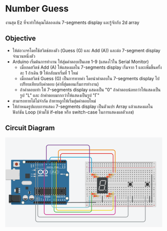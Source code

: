 # Number Guess
งานสุด Ez ที่จะทำให้คุณได้ลองเล่น 7-segments display และรู้จักกับ 2d array

## Objective
- ให้ต่อวงจรโดยใช้สวิตช์สองตัว (Guess (G) และ Add (A)) และต่อ 7-segment display จำนวนหนึ่งตัว
- Arduino เริ่มต้นการทำงาน ให้สุ่มคำตอบเป็นเลข 1-9 (แสดงไว้ใน Serial Monitor)
	- เมื่อกดสวิตช์ Add (A) ให้แสดงผลใน 7-segments display เริ่มจาก 1 และเพิ่มขึ้นครั้งละ 1 ถ้าเดิน 9 ให้กลับมาเริ่มที่ 1 ใหม่
	- เมื่อกดสวิตช์ Guess (G) เป็นการทายค่า โดยนำคำตอบใน 7-segments display ไปเปรียบเทียบกับคำตอบ (ค่าที่สุ่มตอนเริ่มการทำงาน)
	- ถ้าคำตอบเท่า ให้ 7-segments display แสดงเป็น "0" ถ้าคำตอบน้อยกว่าให้แสดงเป็นรูป "L" และ ถ้าคำตอบมากกว่าให้แสดงเป็นรูป "Γ"
- สามารถทายได้ไม่จำกัด ถ้าทายถูกให้เริ่มสุ่มคำตอบใหม่
- ให้กำหนดรูปแบบการแสดง 7-segments display เป็นตัวแปร Array แล้วแสดงผลในฟังก์ชัน Loop (ห้ามใช้ if-else หรือ switch-case ในการแสดงผลตัวเลข)

## Circuit Diagram
![NumberGuess - Circuit Diagram](circuit.png)
